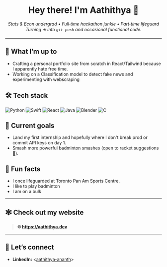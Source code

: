 <!-- prettier-ignore-start -->
<h1 align="center">Hey there! I'm Aathithya 👋</h1>
<!-- prettier-ignore-end -->

<p align="center">
  <em>
    Stats &amp; Econ undergrad • Full‑time hackathon junkie • Part‑time lifeguard<br/>
    Turning ☕ into <code>git push</code> and occasional functional code.
  </em>
</p>

---

## 🔭 What I’m up to

- Crafting a personal portfolio site from scratch in React/Tailwind because I apparently hate free time.
- Working on a Classification model to detect fake news and experimenting with webscraping

## 🛠️ Tech stack

<p>
  <img alt="Python" src="https://img.shields.io/badge/Python-3670A0?style=for-the-badge&amp;logo=python&amp;logoColor=ffdd54" />
  <img alt="Swift"  src="https://img.shields.io/badge/Swift-F05138?style=for-the-badge&amp;logo=swift&amp;logoColor=white" />
  <img alt="React"  src="https://img.shields.io/badge/React-20232A?style=for-the-badge&amp;logo=react&amp;logoColor=61DAFB" />
  <img alt="Java" src="https://img.shields.io/badge/TensorFlow-FF6F00?style=for-the-badge&amp;logo=TensorFlow&amp;logoColor=white" />
  <img alt="Blender" src="https://img.shields.io/badge/Blender-F5792A?style=for-the-badge&amp;logo=blender&amp;logoColor=white" />
  <img alt="C" src="https://img.shields.io/badge/C-00599C?style=for-the-badge&amp;logo=c&amp;logoColor=white" />
</p>

## 🎯 Current goals

- Land my first internship and hopefully where I don't break prod or commit API keys on day 1.
- Smash more powerful badminton smashes (open to racket suggestions 🏸).

## 🌱 Fun facts

- I once lifeguarded at Toronto Pan Am Sports Centre.
- I like to play badminton
- I am on a bulk

---

## 🕸️ Check out my website

> **🌐 https://aathithya.dev**&nbsp;

---

## 🤝 Let’s connect

- **LinkedIn:** <[aathithya-ananth](https://www.linkedin.com/in/aathithyaananth/)>
